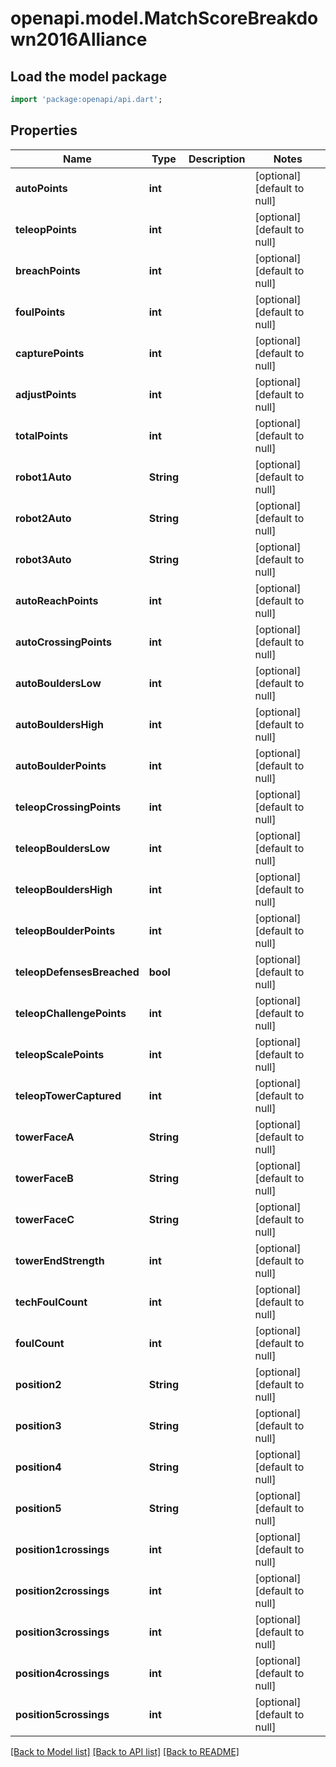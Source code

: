 # openapi.model.MatchScoreBreakdown2016Alliance

## Load the model package
```dart
import 'package:openapi/api.dart';
```

## Properties
Name | Type | Description | Notes
------------ | ------------- | ------------- | -------------
**autoPoints** | **int** |  | [optional] [default to null]
**teleopPoints** | **int** |  | [optional] [default to null]
**breachPoints** | **int** |  | [optional] [default to null]
**foulPoints** | **int** |  | [optional] [default to null]
**capturePoints** | **int** |  | [optional] [default to null]
**adjustPoints** | **int** |  | [optional] [default to null]
**totalPoints** | **int** |  | [optional] [default to null]
**robot1Auto** | **String** |  | [optional] [default to null]
**robot2Auto** | **String** |  | [optional] [default to null]
**robot3Auto** | **String** |  | [optional] [default to null]
**autoReachPoints** | **int** |  | [optional] [default to null]
**autoCrossingPoints** | **int** |  | [optional] [default to null]
**autoBouldersLow** | **int** |  | [optional] [default to null]
**autoBouldersHigh** | **int** |  | [optional] [default to null]
**autoBoulderPoints** | **int** |  | [optional] [default to null]
**teleopCrossingPoints** | **int** |  | [optional] [default to null]
**teleopBouldersLow** | **int** |  | [optional] [default to null]
**teleopBouldersHigh** | **int** |  | [optional] [default to null]
**teleopBoulderPoints** | **int** |  | [optional] [default to null]
**teleopDefensesBreached** | **bool** |  | [optional] [default to null]
**teleopChallengePoints** | **int** |  | [optional] [default to null]
**teleopScalePoints** | **int** |  | [optional] [default to null]
**teleopTowerCaptured** | **int** |  | [optional] [default to null]
**towerFaceA** | **String** |  | [optional] [default to null]
**towerFaceB** | **String** |  | [optional] [default to null]
**towerFaceC** | **String** |  | [optional] [default to null]
**towerEndStrength** | **int** |  | [optional] [default to null]
**techFoulCount** | **int** |  | [optional] [default to null]
**foulCount** | **int** |  | [optional] [default to null]
**position2** | **String** |  | [optional] [default to null]
**position3** | **String** |  | [optional] [default to null]
**position4** | **String** |  | [optional] [default to null]
**position5** | **String** |  | [optional] [default to null]
**position1crossings** | **int** |  | [optional] [default to null]
**position2crossings** | **int** |  | [optional] [default to null]
**position3crossings** | **int** |  | [optional] [default to null]
**position4crossings** | **int** |  | [optional] [default to null]
**position5crossings** | **int** |  | [optional] [default to null]

[[Back to Model list]](../README.md#documentation-for-models) [[Back to API list]](../README.md#documentation-for-api-endpoints) [[Back to README]](../README.md)


